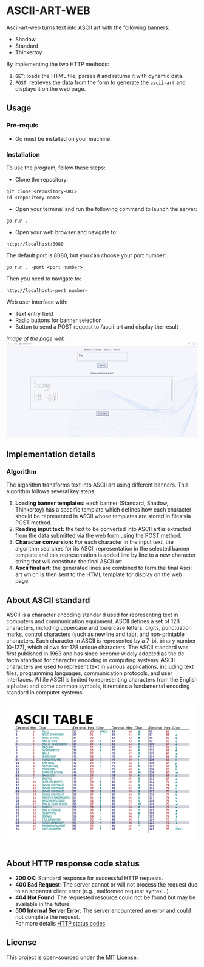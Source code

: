 # ASCII-ART-WEB
Ascii-art-web turns text into ASCII art with the following banners:
- Shadow
- Standard
- Thinkertoy

By implementing the two HTTP methods:
1. `GET`: loads the HTML file, parses it and returns it with dynamic data.
2. `POST`: retrieves the data from the form to generate the `ascii-art` and displays it on the web page.

## Usage
### Pré-requis
- Go must be installed on your machine.
### Installation
To use the program, follow these steps:  
- Clone the repository:
```console
git clone <repository-URL>
cd <repository-name>
```
- Open your terminal and run the following command to launch the server:
```console
go run .
``` 
- Open your web browser and navigate to: 
```console
http://localhost:8080
``` 
The default port is 8080, but you can choose your port number:
```console
go run . -port <port number>
```
Then you need to navigate to:
```console
http://localhost:<port number>
``` 
Web user interface with:
- Text entry field
- Radio buttons for banner selection
- Button to send a POST request to /ascii-art and display the result

*Image of the page web*
![Screenshot of the webpage](static/images/photo.png)

## Implementation details
### Algorithm
The algorithm transforms text into ASCII art using different banners. This algorithm follows several key steps:
1. <b>Loading banner templates:</b> each banner (Standard, Shadow, Thinkertoy) has a specific template which defines how each character should be represented in ASCII whose templates are stored in files via POST method.
2. <b>Reading input text:</b> the text to be converted into ASCII art is extracted from the data submitted via the web form using the POST method.
3. <b>Character conversion:</b> For each character in the input text, the algorithm searches for its ASCII representation in the selected banner template and this representation is added line by line to a new character string that will constitute the final ASCII art.
4. <b>Ascii final art:</b> the generated lines are combined to form the final Ascii art which is then sent to the HTML template for display on the web page.

## About ASCII standard
ASCII is a character encoding standar
d used for representing text in computers and communication equipment. ASCII defines a set of 128
characters, including uppercase and lowercase letters, digits, punctuation marks, control characters (such as newline and tab), and
non-printable characters. Each character in ASCII is represented by a 7-bit binary number (0-127), which allows for 128 unique characters.
The ASCII standard was first published in 1963 and has since become widely adopted as the de facto standard for character encoding in
computing systems. ASCII characters are used to represent text in various applications, including text files, programming languages,
communication protocols, and user interfaces. While ASCII is limited to representing characters from the English alphabet and some common
symbols, it remains a fundamental encoding standard in computer systems.<br><br>
![ASCII code table](static/images/ascii-table.png)

## About HTTP response code status
- **200 OK**: Standard response for successful HTTP requests.
- **400 Bad Request**: The server cannot or will not process the request due to an apparent client error (e.g., malformed request syntax...).
- **404 Not Found**: The requested resource could not be found but may be available in the future.
- **500 Internal Server Error**: The server encountered an error and could not complete the request.<br/>
For more details [HTTP status codes](https://en.wikipedia.org/wiki/List_of_HTTP_status_codes)

## License
This project is open-sourced under [the MIT License](https://opensource.org/license/mit).
